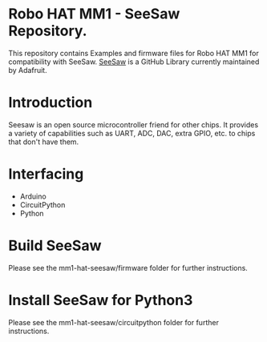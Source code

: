 # Robo HAT MM1 - SeeSaw Repository.
This repository contains Examples and firmware files for Robo HAT MM1 for compatibility with SeeSaw.  [SeeSaw](https://raw.githubusercontent.com/adafruit/seesaw) is a GitHub Library currently maintained by Adafruit.

# Introduction

Seesaw is an open source microcontroller friend for other chips. It provides a
variety of capabilities such as UART, ADC, DAC, extra GPIO, etc. to chips that don't have them.

# Interfacing
- Arduino 
- CircuitPython
- Python

# Build SeeSaw

Please see the mm1-hat-seesaw/firmware folder for further instructions.

# Install SeeSaw for Python3

Please see the mm1-hat-seesaw/circuitpython folder for further instructions.


